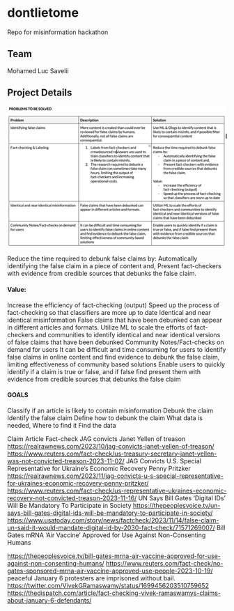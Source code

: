 # dontlietome
Repo for misinformation hackathon

## Team
Mohamed
Luc
Savelii

## Project Details
![](problems.png)



Reduce the time required to debunk false claims by:
Automatically identifying the false claim in a piece of content and, 
Present fact-checkers with evidence from credible sources that debunks the false claim. 

#### Value: 
Increase the efficiency of fact-checking (output)
Speed up the process of fact-checking so that classifiers are more up to date
Identical and near identical misinformation
False claims that have been debunked can appear in different articles and formats. 
Utilize ML to scale the efforts of fact-checkers and communities to identify identical and near identical versions of false claims that have been debunked
Community Notes/Fact-checks on demand for users
It can be difficult and time consuming for users to identify false claims in online content and find evidence to debunk the false claim, limiting effectiveness of community based solutions
Enable users to quickly identify if a claim is true or false, and if false find present them with evidence from credible sources that debunks the false claim 



#### GOALS
Classify if an article is likely to contain misinformation 
Debunk the claim 
Identify the false claim
Define how to debunk the claim 
What data is needed, 
Where to find it
Find the data


Claim
Article
Fact-check
JAG convicts Janet Yellen of treason 
https://realrawnews.com/2023/10/jag-convicts-janet-yellen-of-treason/
https://www.reuters.com/fact-check/us-treasury-secretary-janet-yellen-was-not-convicted-treason-2023-11-02/
JAG Convicts U.S. Special Representative for Ukraine’s Economic Recovery Penny Pritzker
https://realrawnews.com/2023/11/jag-convicts-u-s-special-representative-for-ukraines-economic-recovery-penny-pritzker/
https://www.reuters.com/fact-check/us-representative-ukraines-economic-recovery-not-convicted-treason-2023-11-16/
UN Says Bill Gates ‘Digital IDs’ Will Be Mandatory To Participate in Society
https://thepeoplesvoice.tv/un-says-bill-gates-digital-ids-will-be-mandatory-to-participate-in-society/
https://www.usatoday.com/story/news/factcheck/2023/11/14/false-claim-un-said-it-would-mandate-digital-id-by-2030-fact-check/71571269007/
Bill Gates mRNA ‘Air Vaccine’ Approved for Use Against Non-Consenting Humans


https://thepeoplesvoice.tv/bill-gates-mrna-air-vaccine-approved-for-use-against-non-consenting-humans/
https://www.reuters.com/fact-check/no-gates-sponsored-mrna-air-vaccine-approved-use-people-2023-10-19/
peaceful January 6 protesters are imprisoned without bail. 
https://twitter.com/VivekGRamaswamy/status/1699456203510759652
https://thedispatch.com/article/fact-checking-vivek-ramaswamys-claims-about-january-6-defendants/
